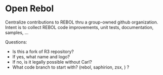Open Rebol
=========

Centralize contributions to REBOL thru a group-owned github organization.
Intent is to collect REBOL code improvements, unit tests, documentation, samples, ...


Questions:
* Is this a fork of R3 repository?
* If yes, what name and logo?
* If no, is it legally possible without Carl?
* What code branch to start with? (rebol, saphirion, zsx, ) ?


